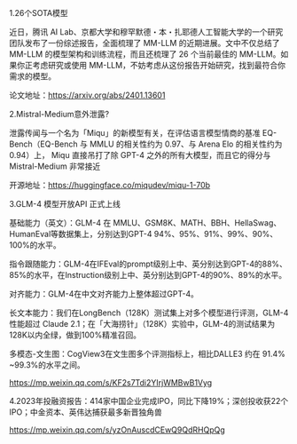 1.26个SOTA模型

近日，腾讯 AI Lab、京都大学和穆罕默德・本・扎耶德人工智能大学的一个研究团队发布了一份综述报告，全面梳理了 MM-LLM 的近期进展。文中不仅总结了 MM-LLM 的模型架构和训练流程，而且还梳理了 26 个当前最佳的 MM-LLM。如果你正考虑研究或使用 MM-LLM，不妨考虑从这份报告开始研究，找到最符合你需求的模型。

论文地址：https://arxiv.org/abs/2401.13601

2.Mistral-Medium意外泄露?

泄露传闻与一个名为「Miqu」的新模型有关，在评估语言模型情商的基准 EQ-Bench（EQ-Bench 与 MMLU 的相关性约为 0.97、与 Arena Elo 的相关性约为 0.94）上， Miqu 直接吊打了除 GPT-4 之外的所有大模型，而且它的得分与 Mistral-Medium 非常接近

开源地址：https://huggingface.co/miqudev/miqu-1-70b


3.GLM-4 模型开放API 正式上线

基础能力（英文）：GLM-4 在 MMLU、GSM8K、MATH、BBH、HellaSwag、HumanEval等数据集上，分别达到GPT-4 94%、95%、91%、99%、90%、100%的水平。


指令跟随能力：GLM-4在IFEval的prompt级别上中、英分别达到GPT-4的88%、85%的水平，在Instruction级别上中、英分别达到GPT-4的90%、89%的水平。


对齐能力：GLM-4在中文对齐能力上整体超过GPT-4。


长文本能力：我们在LongBench（128K）测试集上对多个模型进行评测，GLM-4性能超过 Claude 2.1；在「大海捞针」（128K）实验中，GLM-4的测试结果为 128K以内全绿，做到100%精准召回。


多模态-文生图：CogView3在文生图多个评测指标上，相比DALLE3 约在 91.4% ~99.3%的水平之间。

https://mp.weixin.qq.com/s/KF2s7Tdi2YIrjWMBwB1Vyg

4.2023年投融资报告：414家中国企业完成IPO，同比下降19%；深创投收获22个IPO；中金资本、英伟达捕获最多新晋独角兽

https://mp.weixin.qq.com/s/yzOnAuscdCEwQ9QdRHQpQg


